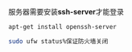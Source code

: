服务器需要安装**ssh-server**才能登录

 

```bash
apt-get install openssh-server

sudo ufw status%保证防火墙关闭
```

 